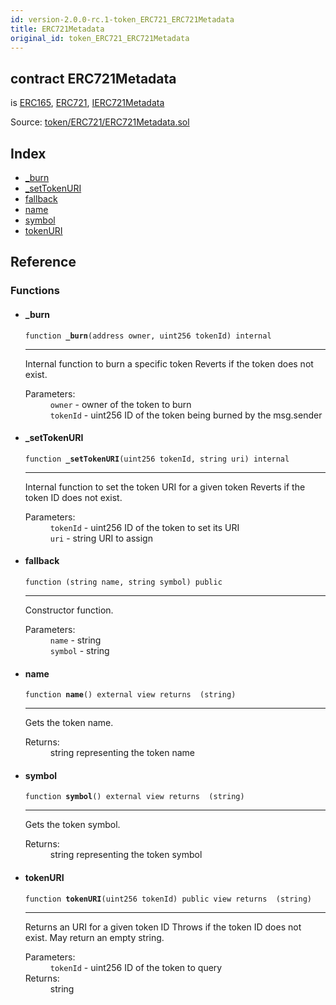 ```yaml
---
id: version-2.0.0-rc.1-token_ERC721_ERC721Metadata
title: ERC721Metadata
original_id: token_ERC721_ERC721Metadata
---
```


<div class="contract-doc"><div class="contract"><h2 class="contract-header"><span class="contract-kind">contract</span> ERC721Metadata</h2><p class="base-contracts"><span>is</span> <a href="introspection_ERC165.html">ERC165</a><span>, </span><a href="token_ERC721_ERC721.html">ERC721</a><span>, </span><a href="token_ERC721_IERC721Metadata.html">IERC721Metadata</a></p><div class="source">Source: <a href="https://github.com/OpenZeppelin/zeppelin-solidity/blob/v2.0.0-rc.1/contracts/token/ERC721/ERC721Metadata.sol" target="_blank">token/ERC721/ERC721Metadata.sol</a></div></div><div class="index"><h2>Index</h2><ul><li><a href="token_ERC721_ERC721Metadata.html#_burn">_burn</a></li><li><a href="token_ERC721_ERC721Metadata.html#_setTokenURI">_setTokenURI</a></li><li><a href="token_ERC721_ERC721Metadata.html#">fallback</a></li><li><a href="token_ERC721_ERC721Metadata.html#name">name</a></li><li><a href="token_ERC721_ERC721Metadata.html#symbol">symbol</a></li><li><a href="token_ERC721_ERC721Metadata.html#tokenURI">tokenURI</a></li></ul></div><div class="reference"><h2>Reference</h2><div class="functions"><h3>Functions</h3><ul><li><div class="item function"><span id="_burn" class="anchor-marker"></span><h4 class="name">_burn</h4><div class="body"><code class="signature">function <strong>_burn</strong><span>(address owner, uint256 tokenId) </span><span>internal </span></code><hr/><div class="description"><p>Internal function to burn a specific token Reverts if the token does not exist.</p></div><dl><dt><span class="label-parameters">Parameters:</span></dt><dd><div><code>owner</code> - owner of the token to burn</div><div><code>tokenId</code> - uint256 ID of the token being burned by the msg.sender</div></dd></dl></div></div></li><li><div class="item function"><span id="_setTokenURI" class="anchor-marker"></span><h4 class="name">_setTokenURI</h4><div class="body"><code class="signature">function <strong>_setTokenURI</strong><span>(uint256 tokenId, string uri) </span><span>internal </span></code><hr/><div class="description"><p>Internal function to set the token URI for a given token Reverts if the token ID does not exist.</p></div><dl><dt><span class="label-parameters">Parameters:</span></dt><dd><div><code>tokenId</code> - uint256 ID of the token to set its URI</div><div><code>uri</code> - string URI to assign</div></dd></dl></div></div></li><li><div class="item function"><span id="fallback" class="anchor-marker"></span><h4 class="name">fallback</h4><div class="body"><code class="signature">function <strong></strong><span>(string name, string symbol) </span><span>public </span></code><hr/><div class="description"><p>Constructor function.</p></div><dl><dt><span class="label-parameters">Parameters:</span></dt><dd><div><code>name</code> - string</div><div><code>symbol</code> - string</div></dd></dl></div></div></li><li><div class="item function"><span id="name" class="anchor-marker"></span><h4 class="name">name</h4><div class="body"><code class="signature">function <strong>name</strong><span>() </span><span>external </span><span>view </span><span>returns  (string) </span></code><hr/><div class="description"><p>Gets the token name.</p></div><dl><dt><span class="label-return">Returns:</span></dt><dd>string representing the token name</dd></dl></div></div></li><li><div class="item function"><span id="symbol" class="anchor-marker"></span><h4 class="name">symbol</h4><div class="body"><code class="signature">function <strong>symbol</strong><span>() </span><span>external </span><span>view </span><span>returns  (string) </span></code><hr/><div class="description"><p>Gets the token symbol.</p></div><dl><dt><span class="label-return">Returns:</span></dt><dd>string representing the token symbol</dd></dl></div></div></li><li><div class="item function"><span id="tokenURI" class="anchor-marker"></span><h4 class="name">tokenURI</h4><div class="body"><code class="signature">function <strong>tokenURI</strong><span>(uint256 tokenId) </span><span>public </span><span>view </span><span>returns  (string) </span></code><hr/><div class="description"><p>Returns an URI for a given token ID Throws if the token ID does not exist. May return an empty string.</p></div><dl><dt><span class="label-parameters">Parameters:</span></dt><dd><div><code>tokenId</code> - uint256 ID of the token to query</div></dd><dt><span class="label-return">Returns:</span></dt><dd>string</dd></dl></div></div></li></ul></div></div></div>
